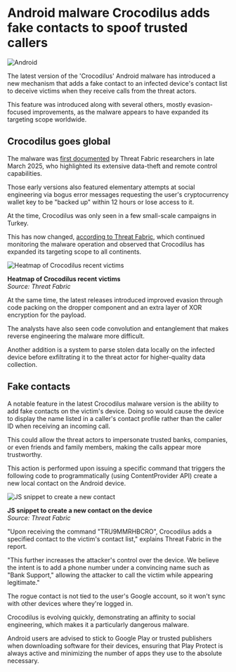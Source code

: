 # Android malware Crocodilus adds fake contacts to spoof trusted callers

![Android](https://www.bleepstatic.com/content/hl-images/2024/01/31/image_(2).jpg)

The latest version of the 'Crocodilus' Android malware has introduced a new mechanism that adds a fake contact to an infected device's contact list to deceive victims when they receive calls from the threat actors.

This feature was introduced along with several others, mostly evasion-focused improvements, as the malware appears to have expanded its targeting scope worldwide.

## Crocodilus goes global

The malware was [first documented](https://www.bleepingcomputer.com/news/security/new-crocodilus-malware-steals-android-users-crypto-wallet-keys/) by Threat Fabric researchers in late March 2025, who highlighted its extensive data-theft and remote control capabilities.

Those early versions also featured elementary attempts at social engineering via bogus error messages requesting the user's cryptocurrency wallet key to be "backed up" within 12 hours or lose access to it.

At the time, Crocodilus was only seen in a few small-scale campaigns in Turkey.

This has now changed, [according to Threat Fabric](https://www.threatfabric.com/blogs/crocodilus-mobile-malware-evolving-fast-going-global), which continued monitoring the malware operation and observed that Crocodilus has expanded its targeting scope to all continents.

![Heatmap of Crocodilus recent victims](https://www.bleepstatic.com/images/news/u/1220909/2025/June/targeting.jpg)

**Heatmap of Crocodilus recent victims**  
_Source: Threat Fabric_

At the same time, the latest releases introduced improved evasion through code packing on the dropper component and an extra layer of XOR encryption for the payload.

The analysts have also seen code convolution and entanglement that makes reverse engineering the malware more difficult.

Another addition is a system to parse stolen data locally on the infected device before exfiltrating it to the threat actor for higher-quality data collection.

## Fake contacts

A notable feature in the latest Crocodilus malware version is the ability to add fake contacts on the victim's device. Doing so would cause the device to display the name listed in a caller's contact profile rather than the caller ID when receiving an incoming call.

This could allow the threat actors to impersonate trusted banks, companies, or even friends and family members, making the calls appear more trustworthy.

This action is performed upon issuing a specific command that triggers the following code to programmatically (using ContentProvider API) create a new local contact on the Android device.

![JS snippet to create a new contact](https://www.bleepstatic.com/images/news/u/1220909/2025/June/code.png)

**JS snippet to create a new contact on the device**  
_Source: Threat Fabric_

"Upon receiving the command "TRU9MMRHBCRO", Crocodilus adds a specified contact to the victim's contact list," explains Threat Fabric in the report.

"This further increases the attacker's control over the device. We believe the intent is to add a phone number under a convincing name such as "Bank Support," allowing the attacker to call the victim while appearing legitimate."

The rogue contact is not tied to the user's Google account, so it won't sync with other devices where they're logged in.

Crocodilus is evolving quickly, demonstrating an affinity to social engineering, which makes it a particularly dangerous malware.

Android users are advised to stick to Google Play or trusted publishers when downloading software for their devices, ensuring that Play Protect is always active and minimizing the number of apps they use to the absolute necessary.